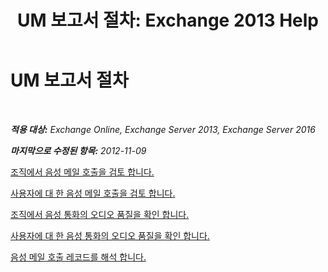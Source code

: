 ﻿---
title: 'UM 보고서 절차: Exchange 2013 Help'
TOCTitle: UM 보고서 절차
ms:assetid: 5b58a2ed-3780-4a0e-87f6-e19e6e49640c
ms:mtpsurl: https://technet.microsoft.com/ko-kr/library/JJ851066(v=EXCHG.150)
ms:contentKeyID: 50556003
ms.date: 05/22/2018
mtps_version: v=EXCHG.150
ms.translationtype: MT
---

# UM 보고서 절차

 

_**적용 대상:** Exchange Online, Exchange Server 2013, Exchange Server 2016_

_**마지막으로 수정된 항목:** 2012-11-09_

[조직에서 음성 메일 호출을 검토 합니다.](review-the-voice-mail-calls-in-your-organization-exchange-2013-help.md)

[사용자에 대 한 음성 메일 호출을 검토 합니다.](review-the-voice-mail-calls-for-a-user-exchange-2013-help.md)

[조직에서 음성 통화의 오디오 품질을 확인 합니다.](investigate-the-audio-quality-of-voice-calls-in-your-organization-exchange-2013-help.md)

[사용자에 대 한 음성 통화의 오디오 품질을 확인 합니다.](investigate-the-audio-quality-of-voice-calls-for-a-user-exchange-2013-help.md)

[음성 메일 호출 레코드를 해석 합니다.](interpret-voice-mail-call-records-exchange-2013-help.md)

